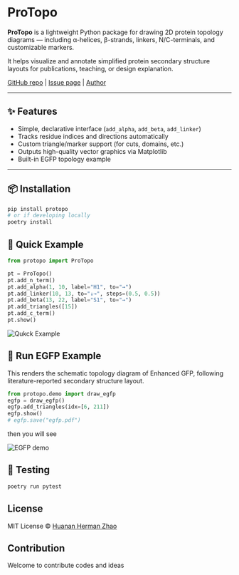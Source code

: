 # ProTopo

**ProTopo** is a lightweight Python package for drawing 2D protein topology diagrams — including α-helices, β-strands, linkers, N/C-terminals, and customizable markers.

It helps visualize and annotate simplified protein secondary structure layouts for publications, teaching, or design explanation.

[GitHub repo](https://github.com/hermanzhaozzzz/ProTopo) | [Issue page](https://github.com/hermanzhaozzzz/ProTopo/issues) | [Author](https://github.com/hermanzhaozzzz)

---

## ✨ Features

- Simple, declarative interface (`add_alpha`, `add_beta`, `add_linker`)
- Tracks residue indices and directions automatically
- Custom triangle/marker support (for cuts, domains, etc.)
- Outputs high-quality vector graphics via Matplotlib
- Built-in EGFP topology example

---

## 📦 Installation

```bash
pip install protopo
# or if developing locally
poetry install
```

## 🚀 Quick Example

```python
from protopo import ProTopo

pt = ProTopo()
pt.add_n_term()
pt.add_alpha(1, 10, label="H1", to="→")
pt.add_linker(10, 13, to="↓→", steps=(0.5, 0.5))
pt.add_beta(13, 22, label="S1", to="→")
pt.add_triangles([15])
pt.add_c_term()
pt.show()
```

![Qukck Example](resources/plot_demo_quickstart.png)

## 🧪 Run EGFP Example

This renders the schematic topology diagram of Enhanced GFP, following literature-reported secondary structure layout.

```python
from protopo.demo import draw_egfp
egfp = draw_egfp()
egfp.add_triangles(idx=[6, 211])
egfp.show()
# egfp.save("egfp.pdf")
```

then you will see

![EGFP demo](resources/plot_demo_egfp.png)

## 🧪 Testing

```bash
poetry run pytest
```

## License

MIT License © [Huanan Herman Zhao](https://github.com/hermanzhaozzzz)

## Contribution

Welcome to contribute codes and ideas
